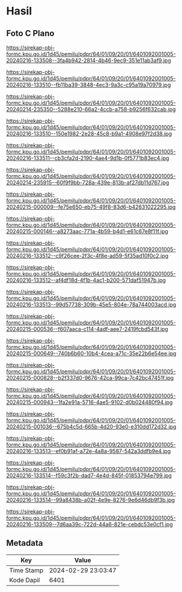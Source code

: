 # Hasil

## Foto C Plano

https://sirekap-obj-formc.kpu.go.id/1d45/pemilu/pdpr/64/01/09/20/01/6401092001005-20240216-133508--3fa4b942-2814-4b46-9ec9-351e11ab3af9.jpg

https://sirekap-obj-formc.kpu.go.id/1d45/pemilu/pdpr/64/01/09/20/01/6401092001005-20240216-133510--fb11ba39-3848-4ec3-9a3c-c95a19a70979.jpg

https://sirekap-obj-formc.kpu.go.id/1d45/pemilu/pdpr/64/01/09/20/01/6401092001005-20240214-235350--5288e210-66a2-4ccb-a758-b9256f632cab.jpg

https://sirekap-obj-formc.kpu.go.id/1d45/pemilu/pdpr/64/01/09/20/01/6401092001005-20240216-133510--150e1982-2e28-45c8-b9a1-4908e97f2d38.jpg

https://sirekap-obj-formc.kpu.go.id/1d45/pemilu/pdpr/64/01/09/20/01/6401092001005-20240216-133511--cb3cfa2d-2190-4ae4-9d1b-0f5771b83ec4.jpg

https://sirekap-obj-formc.kpu.go.id/1d45/pemilu/pdpr/64/01/09/20/01/6401092001005-20240214-235915--60f9f9bb-728a-439e-813b-af27db11d767.jpg

https://sirekap-obj-formc.kpu.go.id/1d45/pemilu/pdpr/64/01/09/20/01/6401092001005-20240215-000009--fe75e650-eb75-49f8-83d6-b42631022295.jpg

https://sirekap-obj-formc.kpu.go.id/1d45/pemilu/pdpr/64/01/09/20/01/6401092001005-20240215-000146--a8273aac-771a-4b59-b4d1-e61c67e8f11f.jpg

https://sirekap-obj-formc.kpu.go.id/1d45/pemilu/pdpr/64/01/09/20/01/6401092001005-20240216-133512--c9f26cee-2f3c-4f8e-ad59-5f35ad10f0c2.jpg

https://sirekap-obj-formc.kpu.go.id/1d45/pemilu/pdpr/64/01/09/20/01/6401092001005-20240216-133512--af4df18d-4f1b-4ac1-b200-571daf51947b.jpg

https://sirekap-obj-formc.kpu.go.id/1d45/pemilu/pdpr/64/01/09/20/01/6401092001005-20240216-133513--99d57738-309b-45e5-804e-78a744003acd.jpg

https://sirekap-obj-formc.kpu.go.id/1d45/pemilu/pdpr/64/01/09/20/01/6401092001005-20240215-000536--f607aaca-c114-4adf-aee7-2419fcbd543f.jpg

https://sirekap-obj-formc.kpu.go.id/1d45/pemilu/pdpr/64/01/09/20/01/6401092001005-20240215-000649--740b6b60-10b4-4cea-a71c-35e22b6e54ee.jpg

https://sirekap-obj-formc.kpu.go.id/1d45/pemilu/pdpr/64/01/09/20/01/6401092001005-20240215-000828--b2f337d0-9676-42ca-99ca-7c42bc47451f.jpg

https://sirekap-obj-formc.kpu.go.id/1d45/pemilu/pdpr/64/01/09/20/01/6401092001005-20240215-000943--1fa2e91a-5716-4ae5-9102-d0b024480f94.jpg

https://sirekap-obj-formc.kpu.go.id/1d45/pemilu/pdpr/64/01/09/20/01/6401092001005-20240215-001036--675b4c5d-665b-4d20-93e0-e310dd172d32.jpg

https://sirekap-obj-formc.kpu.go.id/1d45/pemilu/pdpr/64/01/09/20/01/6401092001005-20240216-133513--ef0b91af-a72e-4a8a-9587-542a3ddfb9e4.jpg

https://sirekap-obj-formc.kpu.go.id/1d45/pemilu/pdpr/64/01/09/20/01/6401092001005-20240216-133514--f59c3f2b-dad7-4e4d-845f-01853794e799.jpg

https://sirekap-obj-formc.kpu.go.id/1d45/pemilu/pdpr/64/01/09/20/01/6401092001005-20240216-133514--99a8438b-a02f-4e9e-8276-9e6d46db9f3b.jpg

https://sirekap-obj-formc.kpu.go.id/1d45/pemilu/pdpr/64/01/09/20/01/6401092001005-20240216-133509--7d6aa39c-722d-44a6-821e-cebdc53e0cf1.jpg


## Metadata

| Key        | Value               |
| ---------- | ------------------- |
| Time Stamp | 2024-02-29 23:03:47 |
| Kode Dapil | 6401                |




